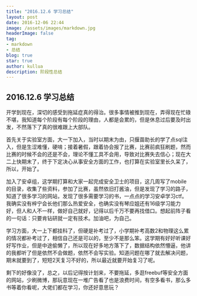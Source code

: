 ```yaml
---
title: "2016.12.6 学习总结"
layout: post
date: 2016-12-06 22:44
image: /assets/images/markdown.jpg
headerImage: false
tag:
- markdown
- 总结
blog: true
star: true
author: kullua
description: 阶段性总结
---
```


## 2016.12.6 学习总结

​     开学到现在，深切的感受到拖延症真的得治。很多事情被推到现在，弄得现在忙碌不堪，我知道每个阶段有每个阶段的理由，人都是会累的，但是休息过后要及时出发，不然落下了真的很难跟上大部队。

​     首先关于实验室方面，大一下加入，当时以期末为由，只揠苗助长的学了点sql注入，但是生涩难懂，硬啃；接着暑假，跟着协会报了比赛，比赛前疯狂刷题，然而比赛的时候不会的还是不会，理论不懂工具不会用，导致对比赛失去信心；现在大二上快期末了，终于下定决心从事安全方面的工作，也打算在实验室里长久呆了，所以，开始了。

​     加入了安卓组，这学期打算和大家一起完成安全卫士的项目，这几周写了mobile的目录，收集了些资料，参加了比赛，虽然依旧打酱油，但是发现了学习的路子，知道了很多学习的网站，发现了很多需要学习的书，一点点的学习安卓学习ctf。我确实没有梓宁会长他们那么热爱安全，也确实没有琴应姐还有16级学习能力好，但人和人不一样，做好自己就好，记得以后千万不要再找借口。想起前阵子看的一句话：只要肯钻研就一定有技术。加油吧，为自己。

​     学习方面，大一上下都挂科了，但硬是补考过了，小学期补考高数2和物理这么累的情况都补考过了，相信自己还是可以的，至少不是那么笨。这学期有好好听课好好写作业，但是中途偷懒了，所以现在好多地方落下了，数据结构依然懵逼，他讲的我都听了但是依然不会做题，依然不会写实验。知道问题在哪了就去解决问题，期末就要到了，短短2天复习不好的，所以最近就要开始复习了呢。

​     剩下的好像没了，总之，以后记得按计划来，不要拖延，多逛freebuf等安全方面的网站，少刷微博，那玩意现在一堆广告看了也是浪费时间，有空多看书，那么多书等着你看呢，大佬们都在学习，你还好意思玩？